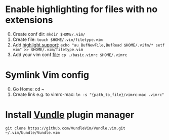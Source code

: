 
# Enable highlighting for files with no extensions
    
0. Create conf dir: `mkdir $HOME/.vim/`
1. Create file: `touch $HOME/.vim/filetype.vim`
2. Add [highlight support][1]: `echo "au BufNewFile,BufRead $HOME/.vifm/* setf vim" >> $HOME/.vim/filetype.vim`
3. Add your vim conf [file][2]: `cp ./basic.vimrc $HOME/.vimrc` 

# Symlink Vim config 

0. Go Home: cd ~ 
1. Create link e.g. to vimrc-mac: `ln -s "{path_to_file}/vimrc-mac .vimrc"`

# Install [Vundle][3] plugin manager

`git clone https://github.com/VundleVim/Vundle.vim.git ~/.vim/bundle/Vundle.vim`



[1]: https://bradmontgomery.net/blog/vim-syntax-highlighting-for-apache-config-files/
[2]: https://www.fullstackpython.com/vim.html
[3]: https://github.com/VundleVim/Vundle.vim#quick-start 
